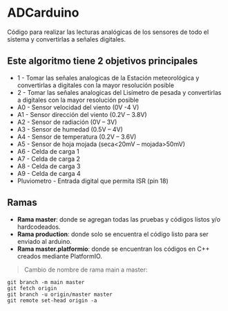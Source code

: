 # ADCarduino

Código para realizar las lecturas analógicas de los sensores de todo el sistema y convertirlas a señales digitales.

## Este algoritmo tiene 2 objetivos principales
* 1 - Tomar las señales analogicas de la Estación meteorológica y convertirlas a digitales con la mayor resolución posible
* 2 - Tomar las señales analogicas del Lisímetro de pesada y convertirlas a digitales con la mayor resolución posible
* A0 - Sensor velocidad del viento (0V -4 V)
* A1 - Sensor dirección del viento (0.2V – 3.8V)
* A2 - Sensor de radiación (0V – 3V)
* A3 - Sensor de humedad (0.5V – 4V)
* A4 - Sensor de temperatura (0.2V – 3.6V)
* A5 - Sensor de hoja mojada (seca<20mV – mojada>50mV)
* A6 - Celda de carga 1
* A7 - Celda de carga 2
* A8 - Celda de carga 3
* A9 - Celda de carga 4
* Pluviometro - Entrada digital que permita ISR (pin 18)

## Ramas
* **Rama master**: donde se agregan todas las pruebas y códigos listos y/o hardcodeados.
* **Rama production**: donde solo se encuentra el código listo para ser enviado al arduino.
* **Rama master.platformio**: donde se encuentran los códigos en C++ creados mediante PlatformIO.

> Cambio de nombre de rama main a master: 
```
git branch -m main master
git fetch origin
git branch -u origin/master master
git remote set-head origin -a
```
